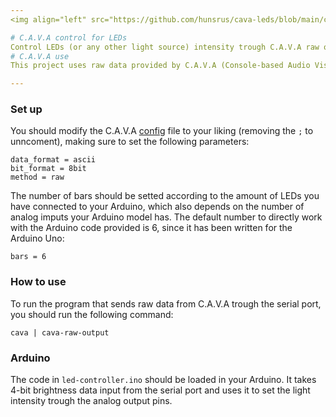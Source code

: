 ```yaml
---
<img align="left" src="https://github.com/hunsrus/cava-leds/blob/main/cava-led.png" width="156px">

# C.A.V.A control for LEDs
Control LEDs (or any other light source) intensity trough C.A.V.A raw output and Arduino.
# C.A.V.A use
This project uses raw data provided by C.A.V.A (Console-based Audio Visualizer for ALSA). Follow the documentation in the C.A.V.A project [GitHub page](https://github.com/karlstav/cava) to understand and install it.

---
```

### Set up
You should modify the C.A.V.A [config](https://github.com/karlstav/cava/blob/master/example_files/config) file to your liking (removing the `;` to unncoment), making sure to set the following parameters:
```
data_format = ascii
bit_format = 8bit
method = raw
```
The number of bars should be setted according to the amount of LEDs you have connected to your Arduino, which also depends on the number of analog imputs your Arduino model has. The default number to directly work with the Arduino code provided is 6, since it has been written for the Arduino Uno:
```
bars = 6
```
### How to use
To run the program that sends raw data from C.A.V.A trough the serial port, you should run the following command:
```
cava | cava-raw-output
```
### Arduino
The code in `led-controller.ino` should be loaded in your Arduino. It takes 4-bit brightness data input from the serial port and uses it to set the light intensity trough the analog output pins.
